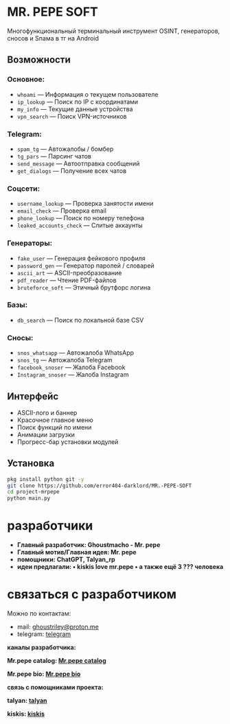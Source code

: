 # MR. PEPE SOFT

Многофункциональный терминальный инструмент OSINT, генераторов, сносов и Sпама в тг на Android

##  Возможности

### Основное:
- `whoami` — Информация о текущем пользователе
- `ip_lookup` — Поиск по IP с координатами
- `my_info` — Текущие данные устройства
- `vpn_search` — Поиск VPN-источников

### Telegram:
- `spam_tg` — Автожалобы / бомбер
- `tg_pars` — Парсинг чатов
- `send_message` — Автоотправка сообщений
- `get_dialogs` — Получение всех чатов

### Соцсети:
- `username_lookup` — Проверка занятости имени
- `email_check` — Проверка email
- `phone_lookup` — Поиск по номеру телефона
- `leaked_accounts_check` — Слитые аккаунты

### Генераторы:
- `fake_user` — Генерация фейкового профиля
- `password_gen` — Генератор паролей / словарей
- `ascii_art` — ASCII-преобразование
- `pdf_reader` — Чтение PDF-файлов
- `bruteforce_soft` — Этичный брутфорс логина

### Базы:
- `db_search` — Поиск по локальной базе CSV

### Сносы:
- `snos_whatsapp` — Автожалоба WhatsApp
- `snos_tg` — Автожалоба Telegram
- `facebook_snoser` — Жалоба Facebook
- `Instagram_snoser` — Жалоба Instagram

## Интерфейс

- ASCII-лого и баннер
- Красочное главное меню
- Поиск функций по имени
- Анимации загрузки
- Прогресс-бар установки модулей

## Установка

```bash
pkg install python git -y
git clone https://github.com/error404-darklord/MR.-PEPE-SOFT
cd project-mrpepe
python main.py
```

# разработчики

- **Главный разработчик: Ghoustmacho - Mr. pepe**
- **Главный мотив/Главная идея: Mr. pepe**
- **помощники: ChatGPT, Talyan_rp**
- **идеи предлагали: 
• kiskis love mr.pepe
• а также ещё 3 ??? человека**

# связаться с разработчиком

Можно по контактам:
- mail: ghoustriley@proton.me
- telegram: [telegram](https:/t.me/ghoustmacho)

**каналы разработчика:**

**Mr.pepe catalog: [Mr.pepe catalog](https://t.me/ghoustcatalog02)**

**Mr.pepe bio: [Mr.pepe bio](https://t.me/bioghoustmacho)**

**связь с помощниками проекта:**

**talyan: [talyan](https://t.me/talyan_rp)**

**kiskis: [kiskis](https://t.me/fuckkiskis)**
